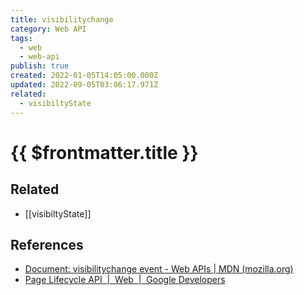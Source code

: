 ```yaml
---
title: visibilitychange
category: Web API
tags:
  - web
  - web-api
publish: true
created: 2022-01-05T14:05:00.000Z
updated: 2022-09-05T03:06:17.971Z
related:
  - visibiltyState
---
```


# {{ $frontmatter.title }}

## Related

- [[visibiltyState]]

## References

- [Document: visibilitychange event - Web APIs | MDN (mozilla.org)](https://developer.mozilla.org/en-US/docs/Web/API/Document/visibilitychange_event)
- [Page Lifecycle API  |  Web  |  Google Developers](https://developers.google.com/web/updates/2018/07/page-lifecycle-api#event-visibilitychange)
